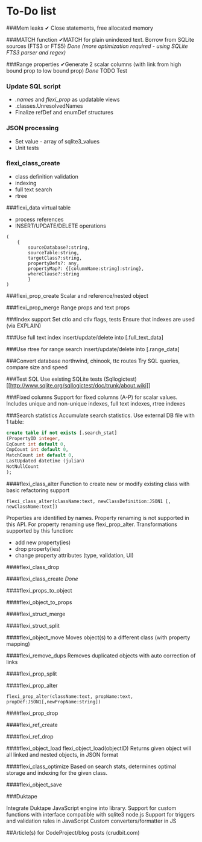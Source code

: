 # To-Do list

###Mem leaks
&#10004; Close statements, free allocated memory

###MATCH function 
&#10004;MATCH for plain unindexed text. Borrow from SQLite sources (FTS3 or FTS5)
*Done (more optimization required - using SQLite FTS3 parser and regex)*

###Range properties
&#10004;Generate 2 scalar columns (with link from high bound prop to low bound prop)
*Done* TODO Test

### Update SQL script
* *.names* and *flexi_prop* as updatable views
* .classes.UnresolvedNames
* Finalize refDef and enumDef structures

### JSON processing
* Set value - array of sqlite3_values
* Unit tests

### flexi_class_create
* class definition validation
* indexing
* full text search
* rtree

###flexi_data virtual table
* process references
* INSERT/UPDATE/DELETE operations


```
(
    {
        sourceDatabase?:string,
        sourceTable:string,
        targetClass?:string,
        propertyDefs?: any,
        propertyMap?: {[columnName:string]:string},
        whereClause?:string
        }
)
```


###flexi_prop_create
Scalar and reference/nested object

###flexi_prop_merge
Range props and text props

###Index support
Set ctlo and ctlv flags, tests
Ensure that indexes are used (via EXPLAIN)

###Use full text index
insert/update/delete into [.full_text_data]

###Use rtree for range search
insert/update/delete into [.range_data]

###Convert database
northwind, chinook, ttc routes
Try SQL queries, compare size and speed

###Test SQL 
Use existing SQLite tests (Sqllogictest) [[http://www.sqlite.org/sqllogictest/doc/trunk/about.wiki]]

###Fixed columns
Support for fixed columns (A-P) for scalar values. Includes unique and non-unique indexes,
full text indexes, rtree indexes
 
###Search statistics
Accumulate search statistics. Use external DB file with 1 table:
``` sql
create table if not exists [.search_stat] 
(PropertyID integer,
EqCount int default 0,
CmpCount int default 0,
MatchCount int default 0,
LastUpdated datetime (julian)
NotNullCount 
);
```

####flexi_class_alter
Function to create new or modify existing class with basic refactoring support

```
flexi_class_alter(className:text, newClassDefinition:JSON1 [, newClassName:text])
```
Properties are identified by names. Property renaming is not supported in this API.
For property renaming use flexi_prop_alter.
Transformations supported by this function:
- add new property(ies)
- drop property(ies)
- change property attributes (type, validation, UI)

####flexi_class_drop

####flexi_class_create
*Done*

####flexi_props_to_object

####flexi_object_to_props

####flexi_struct_merge

####flexi_struct_split

####flexi_object_move
Moves object(s) to a different class (with property mapping)

####flexi_remove_dups
Removes duplicated objects with auto correction of links
 
####flexi_prop_split
 
####flexi_prop_alter

```
flexi_prop_alter(className:text, propName:text, propDef:JSON1[,newPropName:string])
```

####flexi_prop_drop

####flexi_ref_create

####flexi_ref_drop

####flexi_object_load
flexi_object_load(objectID)
Returns given object will all linked and nested objects, in JSON format

####flexi_class_optimize
Based on search stats, determines optimal storage and indexing for the given class.

####flexi_object_save

###Duktape

Integrate Duktape JavaScript engine into library.
Support for custom functions with interface compatible with sqlite3 node.js
Support for triggers and validation rules in JavaScript
Custom converters/formatter in JS

##Article(s) for CodeProject/blog posts (crudbit.com)

